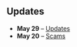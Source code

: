 <!-- Optional: This is loaded in landing page /pages/index.js -->


## Updates

- **May 29** – [Updates](https://github.com/therepos/docusaurus)
- **May 20** – [Scams](https://github.com/therepos/docusaurus)
